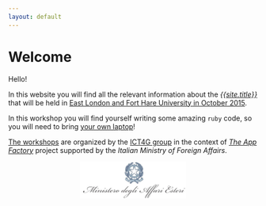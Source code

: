```yaml
---
layout: default
---
```


# Welcome

Hello!

In this website you will find all the relevant information about the [*{{site.title}}*](course) that will be held in [East London and Fort Hare University in October 2015](where-and-when).

In this workshop you will find yourself writing some amazing `ruby` code, so you will need to bring [your own laptop](prereq)!

[The workshops](about) are organized by the [ICT4G group](http://ict4g.org) in the context of *[The App Factory](http://ict4g.org/home/projects)* project supported by the *Italian Ministry of Foreign Affairs*.

<div style="text-align: center">
  <img src="images/logo-MAE.jpg" height="75" />
</div>